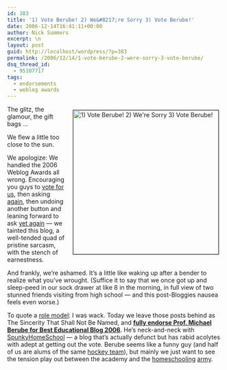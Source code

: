 ```yaml
---
id: 383
title: '1) Vote Berube! 2) We&#8217;re Sorry 3) Vote Berube!'
date: 2006-12-14T16:41:11+00:00
author: Nick Summers
excerpt: \n
layout: post
guid: http://localhost/wordpress/?p=383
permalink: /2006/12/14/1-vote-berube-2-were-sorry-3-vote-berube/
dsq_thread_id:
  - 95107717
tags:
  - endorsements
  - weblog awards
---
```

<img height="336" hspace="10" src="http://www.ivygateblog.com/wp-content/uploads/2006/12/relay.jpg" width="339" align="right" vspace="10" border="1" alt="1) Vote Berube! 2) We're Sorry 3) Vote Berube!" />The glitz, the glamour, the gift bags &#8230;

We flew a little too close to the sun.

We apologize: We handled the 2006 Weblog Awards all wrong. Encouraging you guys to [vote for us](http://www.ivygateblog.com/2006/12/in_true_ivy_tradition_merit_had_nothing_to_do_with_this_1.html), then asking [again](http://www.ivygateblog.com/2006/12/urgent_we_need_your_help_michael_berube_this_means_war.html), then undoing another button and leaning forward to ask [yet again](http://www.ivygateblog.com/2006/12/get_out_the_vote_then_get_it_out_again.html) &#8212; we tainted this blog, a well-tended quad of pristine sarcasm, with the stench of earnestness.

And frankly, we&#8217;re ashamed. It&#8217;s a little like waking up after a bender to realize what you&#8217;ve wrought. (Suffice it to say that we once got up and sleep-peed in our sock drawer at like 8 in the morning, in full view of two stunned friends visiting from high school &#8212; and this post-Bloggies nausea feels even worse.)

To quote a [role model](http://www.imdb.com/title/tt0196229/): I was wack. Today we leave those posts behind as The Sincerity That Shall Not Be Named, and **[fully endorse Prof. Michael Berube for Best Educational Blog 2006](http://2006.weblogawards.org/2006/12/best_educational_blog.php)**. He&#8217;s neck-and-neck with [SpunkyHomeSchool](http://www.spunkyhomeschool.blogspot.com/) &#8212; a blog that&#8217;s actually defunct but has rabid acolytes with adept at getting out the vote. Berube seems like a funny guy (and half of us are alums of the same [hockey team](http://www.ivygateblog.com/2006/09/breaking_columbia_hockey_season_cancelled_for_stop_being_a_pussy_flyer.html)), but mainly we just want to see the tension play out between&nbsp;the academy&nbsp;and the [homeschooling](http://agenttimonline.com/2006/12/11/get-out-the-vote/) [army](http://www.therebelution.com/blog/2006/12/homeschoolers-unite-vote-for-spunky/).